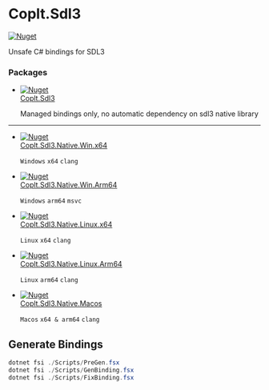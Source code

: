 # Coplt.Sdl3

[![Nuget](https://img.shields.io/nuget/v/Coplt.Sdl3)](https://www.nuget.org/packages/Coplt.Sdl3/)

Unsafe C# bindings for SDL3

### Packages
- [![Nuget](https://img.shields.io/nuget/v/Coplt.Sdl3)](https://www.nuget.org/packages/Coplt.Sdl3/)  
  [Coplt.Sdl3](https://www.nuget.org/packages/Coplt.Sdl3/)
  
  Managed bindings only, no automatic dependency on sdl3 native library

---

- [![Nuget](https://img.shields.io/nuget/v/Coplt.Sdl3.Native.Win.x64)](https://www.nuget.org/packages/Coplt.Sdl3.Native.Win.x64/)  
  [Coplt.Sdl3.Native.Win.x64](https://www.nuget.org/packages/Coplt.Sdl3.Native.Win.x64/)  

  `Windows` `x64` `clang`

- [![Nuget](https://img.shields.io/nuget/v/Coplt.Sdl3.Native.Win.Arm64)](https://www.nuget.org/packages/Coplt.Sdl3.Native.Win.Arm64/)  
  [Coplt.Sdl3.Native.Win.Arm64](https://www.nuget.org/packages/Coplt.Sdl3.Native.Win.Arm64/)  

  `Windows` `arm64`  `msvc`

- [![Nuget](https://img.shields.io/nuget/v/Coplt.Sdl3.Native.Linux.x64)](https://www.nuget.org/packages/Coplt.Sdl3.Native.Linux.x64/)  
  [Coplt.Sdl3.Native.Linux.x64](https://www.nuget.org/packages/Coplt.Sdl3.Native.Linux.x64/)  

  `Linux` `x64` `clang`

- [![Nuget](https://img.shields.io/nuget/v/Coplt.Sdl3.Native.Linux.Arm64)](https://www.nuget.org/packages/Coplt.Sdl3.Native.Linux.Arm64/)  
  [Coplt.Sdl3.Native.Linux.Arm64](https://www.nuget.org/packages/Coplt.Sdl3.Native.Linux.Arm64/)  

  `Linux` `arm64` `clang`

- [![Nuget](https://img.shields.io/nuget/v/Coplt.Sdl3.Native.Macos)](https://www.nuget.org/packages/Coplt.Sdl3.Native.Macos/)  
  [Coplt.Sdl3.Native.Macos](https://www.nuget.org/packages/Coplt.Sdl3.Native.Macos/)  

  `Macos` `x64 & arm64` `clang`

## Generate Bindings

```powershell
dotnet fsi ./Scripts/PreGen.fsx
dotnet fsi ./Scripts/GenBinding.fsx
dotnet fsi ./Scripts/FixBinding.fsx
```
